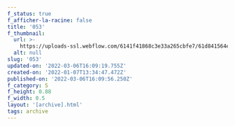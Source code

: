 ```yaml
---
f_status: true
f_afficher-la-racine: false
title: '053'
f_thumbnail:
  url: >-
    https://uploads-ssl.webflow.com/6141f41868c3e33a265cbfe7/61d841564ee8f9c22451942d_053.jpg
  alt: null
slug: '053'
updated-on: '2022-03-06T16:09:19.755Z'
created-on: '2022-01-07T13:34:47.472Z'
published-on: '2022-03-06T16:09:56.250Z'
f_category: S
f_height: 0.88
f_width: 0.5
layout: '[archive].html'
tags: archive
---
```



